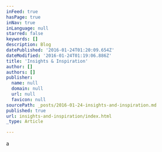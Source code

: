 ```yaml
---
inFeed: true
hasPage: true
inNav: true
inLanguage: null
starred: false
keywords: []
description: Blog
datePublished: '2016-01-24T01:20:09.654Z'
dateModified: '2016-01-24T01:19:06.886Z'
title: 'Insights & Inspiration'
author: []
authors: []
publisher:
  name: null
  domain: null
  url: null
  favicon: null
sourcePath: _posts/2016-01-24-insights-and-inspiration.md
published: true
url: insights-and-inspiration/index.html
_type: Article

---
```

a